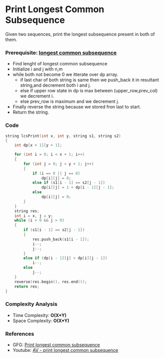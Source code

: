 # Print Longest Common Subsequence

Given two sequences, print the longest subsequence present in both of them.

### Prerequisite: [longest common subsequence](./AV11_longestCommonSubSequence.md)

- Find lenght of longest common subsequence
- Initialize i and j with n,m
- while both not become 0 we itterate over dp array.
  - if last char of both string is same then we push_back it in resultant string,and decrement both i and j.
  - else if upper row state in dp is max between (upper_row,prev_col) we decrement i.
  - else prev_row is maximum and we decrement j.
- Finally reverse the string because we stored fron last to start.
- Return the string.

### Code

```cpp
string lcsPrint(int x, int y, string s1, string s2)
{
    int dp[x + 1][y + 1];

    for (int i = 0; i < x + 1; i++)
    {
        for (int j = 0; j < y + 1; j++)
        {
            if (i == 0 || j == 0)
                dp[i][j] = 0;
            else if (s1[i - 1] == s2[j - 1])
                dp[i][j] = 1 + dp[i - 1][j - 1];
            else
                dp[i][j] = 0;
        }
    }
    string res;
    int i = x, j = y;
    while (i > 0 && j > 0)
    {
        if (s1[i - 1] == s2[j - 1])
        {
            res.push_back(s1[i - 1]);
            i--;
            j--;
        }
        else if (dp[i - 1][j] > dp[i][j - 1])
            i--;
        else
            j--;
    }
    reverse(res.begin(), res.end());
    return res;
}
```

### Complexity Analysis

- Time Complexity: **O(X\*Y)**
- Space Complexity: **O(X\*Y)**

### References

- GFG: [Print longest common subsequence](https://www.geeksforgeeks.org/printing-longest-common-subsequence/)
- Youtube: [AV - print longest common subsequence](https://www.youtube.com/watch?v=x5hQvnUcjiM&list=PL_z_8CaSLPWekqhdCPmFohncHwz8TY2Go&index=23&t=2075s)
